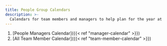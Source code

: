 ```yaml
---
title: People Group Calendars
description: >-
  Calendars for team members and managers to help plan for the year at Example Company.
---
```


1. [People Managers Calendar]({{< ref "manager-calendar" >}})
1. [All Team Member Calendar]({{< ref "team-member-calendar" >}})
